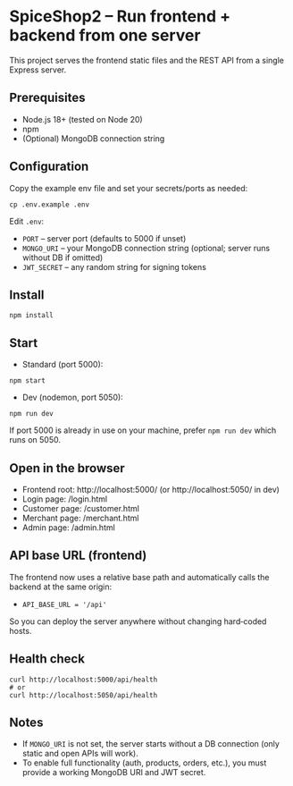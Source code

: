# SpiceShop2 – Run frontend + backend from one server

This project serves the frontend static files and the REST API from a single Express server.

## Prerequisites
- Node.js 18+ (tested on Node 20)
- npm
- (Optional) MongoDB connection string

## Configuration
Copy the example env file and set your secrets/ports as needed:

```
cp .env.example .env
```

Edit `.env`:
- `PORT` – server port (defaults to 5000 if unset)
- `MONGO_URI` – your MongoDB connection string (optional; server runs without DB if omitted)
- `JWT_SECRET` – any random string for signing tokens

## Install
```
npm install
```

## Start
- Standard (port 5000):
```
npm start
```
- Dev (nodemon, port 5050):
```
npm run dev
```

If port 5000 is already in use on your machine, prefer `npm run dev` which runs on 5050.

## Open in the browser
- Frontend root: http://localhost:5000/ (or http://localhost:5050/ in dev)
- Login page: /login.html
- Customer page: /customer.html
- Merchant page: /merchant.html
- Admin page: /admin.html

## API base URL (frontend)
The frontend now uses a relative base path and automatically calls the backend at the same origin:
- `API_BASE_URL = '/api'`

So you can deploy the server anywhere without changing hard‑coded hosts.

## Health check
```
curl http://localhost:5000/api/health
# or
curl http://localhost:5050/api/health
```

## Notes
- If `MONGO_URI` is not set, the server starts without a DB connection (only static and open APIs will work).
- To enable full functionality (auth, products, orders, etc.), you must provide a working MongoDB URI and JWT secret.

